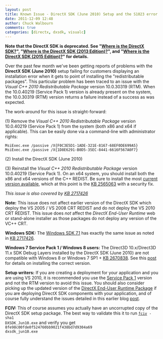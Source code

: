 ```yaml
---
layout: post
title: Known Issue - DirectX SDK (June 2010) Setup and the S1023 error
date: 2011-12-09 12:48
author: Chuck Walbourn
comments: true
categories: [directx, dxsdk, visualc]
---
```

<strong>Note that the DirectX SDK is deprecated. See "<a href="https://walbourn.github.io/where-is-the-directx-sdk/">Where is the DirectX SDK?</a>", "<a href="https://walbourn.github.io/where-is-the-directx-sdk-2013-edition/">Where is the DirectX SDK (2013 Edition)?</a>", and "<a href="https://walbourn.github.io/where-is-the-directx-sdk-2015-edition/">Where is the DirectX SDK (2015 Edition)?</a>" for details.</strong>

Over the past few month we've been getting reports of problems with the <strong>DirectX SDK (June 2010)</strong> setup failing for customers displaying an installation error when it gets to point of installing the "redistributable packages". This particular problem has been traced to an issue with the <em>Visual C++ 2010 Redistributable Package</em> version 10.0.30319 (RTM). When the 10.0.40219 (Service Pack 1) version is already present on the system, the 10.0.30319 (RTM) version returns a failure instead of a success as was expected.
<!--more-->

The work-around for this issue is straight-forward:

(1) Remove the <em>Visual C++ 2010 Redistributable Package</em> version 10.0.40219 (Service Pack 1) from the system (both x86 and x64 if applicable). This can be easily done via a command-line with administrator rights:

```
MsiExec.exe /passive /X{F0C3E5D1-1ADE-321E-8167-68EF0DE699A5}
MsiExec.exe /passive /X{1D8E6291-B0D5-35EC-8441-6616F567A0F7}
```

(2) Install the DirectX SDK (June 2010)

(3) Reinstall the <em>Visual C++ 2010 Redistributable Package</em> version 10.0.40219 (Service Pack 1). On an x64 system, you should install both the x86 and x64 versions of the C++ REDIST. Be sure to install the most <a href="http://www.microsoft.com/download/en/details.aspx?displaylang=en&id=26999">current version available</a>, which at this point is the <a href="http://support.microsoft.com/kb/2565063">KB 2565063</a> with a security fix.

<em>This issue is also covered by <a href="http://support.microsoft.com/kb/2728613">KB 2717426</a></em>

<strong>Note:</strong> This issue does not affect earlier version of the DirectX SDK which deploy the VS 2005 / VS 2008 CRT REDIST and do not deploy the VS 2010 CRT REDIST. This issue does <em>not</em> affect the <em>DirectX End-User Runtime</em> web or stand-alone installer as those packages do not deploy any version of the VC++ CRT.

<strong>Windows SDK:</strong> The <a href="https://walbourn.github.io/windows-sdk-7-1/">Windows SDK 7.1</a> has exactly the same issue as noted in <a href="http://support.microsoft.com/kb/2717426">KB 2717426</a>.

<strong>Windows 7 Service Pack 1 / Windows 8 users:</strong> The Direct3D 10.x/Direct3D 11.x SDK Debug Layers installed by the DirectX SDK (June 2010) are not compatible with Windows 8 or Windows 7 SP1 + <a href="http://support.microsoft.com/kb/2670838">KB 2670838</a>. See this <a href="https://walbourn.github.io/directx-11-1-and-windows-7-update/">post</a> for details on installing the correct version.

<strong>Setup writers:</strong> If you are creating a deployment for your application and you are using VS 2010, it is recommended you use the <a href="https://walbourn.github.io/visual-studio-2010-service-pack-1/">Service Pack 1</a> version and not the RTM version to avoid this issue. You should also consider picking up the updated version of the <a href="https://walbourn.github.io/dxsetup-update/">DirectX End-User Runtime Package</a> if you are deploying DirectX SDK components with your application, and of course fully understand the issues detailed in this earlier blog <a href="https://walbourn.github.io/not-so-direct-setup/">post</a>.


<strong>FCIV:</strong> This of course assumes you actually have an uncorrupted copy of the DirectX SDK setup package. The best way to validate this it to run <code><a href="http://support.microsoft.com/kb/841290">fciv</a> -sha1 DXSDK_Jun10.exe</code> and verify you get <code>8fe98c00fde0f524760bb9021f438bd7d9304a69 dxsdk_jun10.exe</code>
